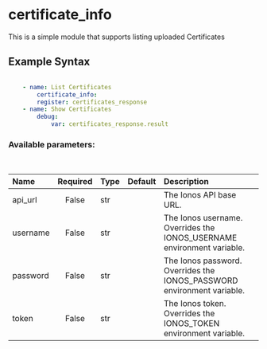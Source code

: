 # certificate_info

This is a simple module that supports listing uploaded Certificates

## Example Syntax


```yaml

    - name: List Certificates
        certificate_info:
        register: certificates_response
    - name: Show Certificates
        debug:
            var: certificates_response.result

```
### Available parameters:
&nbsp;

| Name | Required | Type | Default | Description |
| :--- | :---: | :--- | :--- | :--- |
| api_url | False | str |  | The Ionos API base URL. |
| username | False | str |  | The Ionos username. Overrides the IONOS_USERNAME environment variable. |
| password | False | str |  | The Ionos password. Overrides the IONOS_PASSWORD environment variable. |
| token | False | str |  | The Ionos token. Overrides the IONOS_TOKEN environment variable. |
